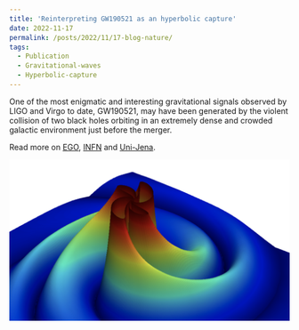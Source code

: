 ```yaml
---
title: 'Reinterpreting GW190521 as an hyperbolic capture'
date: 2022-11-17
permalink: /posts/2022/11/17-blog-nature/
tags:
  - Publication
  - Gravitational-waves
  - Hyperbolic-capture
---
```


One of the most enigmatic and interesting gravitational signals observed by LIGO and Virgo to date, GW190521, may have been generated by the violent collision of two black holes orbiting in an extremely dense and crowded galactic environment just before the merger.

Read more on [EGO](https://www.ego-gw.it/blog/2022/11/17/new-paper-on-nature-astronomy-by-virgo-researchers-reinterprets-gw190521/?fbclid=IwAR0Pc-G5-kLs9QDMCs7X0u1ORguCduY8YVrITruBkFDfG8ITtto5iMQJ_YY), [INFN](https://home.infn.it/it/comunicati-stampa/5360-l-eccentricita-dell-orbita-dei-buchi-neri-come-possibile-causa-di-segnali-gravitazionali-anomali?fbclid=IwAR1nUnGCbJNMvKxnk2goVElfmy4Pol9I5dxg_A9ZvCX0dSUr7A0sDThZuX0) and [Uni-Jena](https://www.uni-jena.de/kollision-mit-schlagseite).

![Figure](/images/posts/2022-11-17-blog-nature.png)
